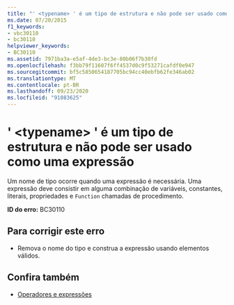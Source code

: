 ```yaml
---
title: "' <typename> ' é um tipo de estrutura e não pode ser usado como uma expressão"
ms.date: 07/20/2015
f1_keywords:
- vbc30110
- bc30110
helpviewer_keywords:
- BC30110
ms.assetid: 7971ba3a-e5af-4de3-bc3e-80b06f7b30fd
ms.openlocfilehash: f3bb79f11607f6ff4537d0c9f53271cafdf0e947
ms.sourcegitcommit: bf5c5850654187705bc94cc40ebfb62fe346ab02
ms.translationtype: MT
ms.contentlocale: pt-BR
ms.lasthandoff: 09/23/2020
ms.locfileid: "91083625"
---
```

# <a name="typename-is-a-structure-type-and-cannot-be-used-as-an-expression"></a>' \<typename> ' é um tipo de estrutura e não pode ser usado como uma expressão

Um nome de tipo ocorre quando uma expressão é necessária. Uma expressão deve consistir em alguma combinação de variáveis, constantes, literais, propriedades e `Function` chamadas de procedimento.  
  
 **ID do erro:** BC30110  
  
## <a name="to-correct-this-error"></a>Para corrigir este erro  
  
- Remova o nome do tipo e construa a expressão usando elementos válidos.  
  
## <a name="see-also"></a>Confira também

- [Operadores e expressões](../programming-guide/language-features/operators-and-expressions/index.md)
